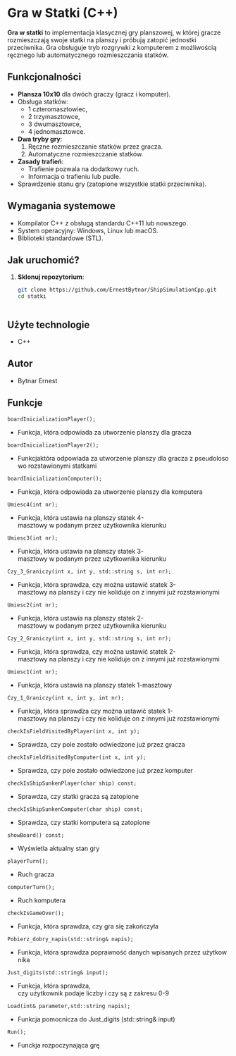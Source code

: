 # Gra w Statki (C++)

**Gra w statki** to implementacja klasycznej gry planszowej, w której gracze rozmieszczają swoje statki na planszy i próbują zatopić jednostki przeciwnika. Gra obsługuje tryb rozgrywki z komputerem z możliwością ręcznego lub automatycznego rozmieszczania statków.

## Funkcjonalności

- **Plansza 10x10** dla dwóch graczy (gracz i komputer).
- Obsługa statków:
  - 1 czteromasztowiec,
  - 2 trzymasztowce,
  - 3 dwumasztowce,
  - 4 jednomasztowce.
- **Dwa tryby gry**:
  1. Ręczne rozmieszczanie statków przez gracza.
  2. Automatyczne rozmieszczanie statków.
- **Zasady trafień**:
  - Trafienie pozwala na dodatkowy ruch.
  - Informacja o trafieniu lub pudle.
- Sprawdzenie stanu gry (zatopione wszystkie statki przeciwnika).

## Wymagania systemowe

- Kompilator C++ z obsługą standardu C++11 lub nowszego.
- System operacyjny: Windows, Linux lub macOS.
- Biblioteki standardowe (STL).

## Jak uruchomić?

1. **Sklonuj repozytorium**:
   ```bash
   git clone https://github.com/ErnestBytnar/ShipSimulationCpp.git
   cd statki



## Użyte technologie

- C++



## Autor

- Bytnar Ernest 


## Funkcje

```
boardInicializationPlayer();
```
- Funkcja, która odpowiada za utworzenie planszy dla gracza

```
boardInicializationPlayer2();
```
- Funkcjaktóra odpowiada za utworzenie planszy dla gracza z pseudolosowo rozstawionymi statkami
```
boardInicializationComputer();
```
- Funkcja, która odpowiada za utworzenie planszy dla komputera

```
Umiesc4(int nr);
```
- Funkcja, która ustawia na planszy statek 4-masztowy w podanym przez użytkownika kierunku 

```
Umiesc3(int nr);
```
- Funkcja, która ustawia na planszy statek 3-masztowy w podanym przez użytkownika kierunku 

```
Czy_3_Graniczy(int x, int y, std::string s, int nr);
```
- Funkcja, która sprawdza, czy można ustawić statek 3-masztowy na planszy i czy nie koliduje on z innymi już rozstawionymi

```
Umiesc2(int nr);
```
- Funkcja, która ustawia na planszy statek 2-masztowy w podanym przez użytkownika kierunku 

```
Czy_2_Graniczy(int x, int y, std::string s, int nr);
```
- Funkcja, która sprawdza, czy można ustawić statek 2-masztowy na planszy i czy nie koliduje on z innymi już rozstawionymi

```
Umiesc1(int nr);
```
- Funkcja, która ustawia na planszy statek 1-masztowy 
```
Czy_1_Graniczy(int x, int y, int nr);
```
- Funkcja, która sprawdza czy można ustawić statek 1-masztowy na planszy i czy nie koliduje on z innymi już rozstawionymi

```
checkIsFieldVisitedByPlayer(int x, int y);
```
- Sprawdza, czy pole zostało odwiedzone już przez gracza

```
checkIsFieldVisitedByComputer(int x, int y);
```
- Sprawdza, czy pole zostało odwiedzone już przez komputer

```
checkIsShipSunkenPlayer(char ship) const;
```
- Sprawdza, czy statki gracza są zatopione

```
checkIsShipSunkenComputer(char ship) const;
```
- Sprawdza, czy statki komputera są zatopione

```
showBoard() const;
```
- Wyświetla aktualny stan gry
```
playerTurn();
```
- Ruch gracza

```
computerTurn();
```
- Ruch komputera
```
checkIsGameOver();
```
- Funkcja, która sprawdza, czy gra się zakończyła
```
Pobierz_dobry_napis(std::string& napis);
```
- Funkcja, która sprawdza poprawność danych wpisanych przez użytkownika 

```
Just_digits(std::string& input);
```
- Funkcja, która sprawdza, czy użytkownik podaje liczby i czy są z zakresu 0-9
```
Load(int& parameter,std::string napis);
```
- Funkcja pomocnicza do Just_digits (std::string& input)

```
Run();
```
- Funckja rozpoczynająca grę 
